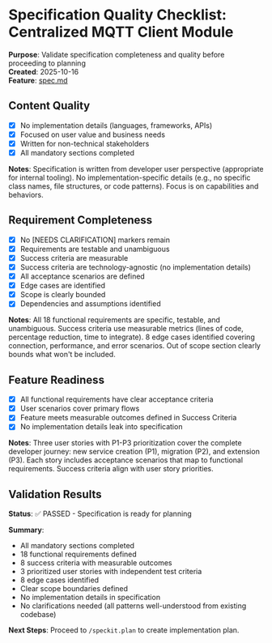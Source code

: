 # Specification Quality Checklist: Centralized MQTT Client Module

**Purpose**: Validate specification completeness and quality before proceeding to planning  
**Created**: 2025-10-16  
**Feature**: [spec.md](../spec.md)

## Content Quality

- [x] No implementation details (languages, frameworks, APIs)
- [x] Focused on user value and business needs
- [x] Written for non-technical stakeholders
- [x] All mandatory sections completed

**Notes**: Specification is written from developer user perspective (appropriate for internal tooling). No implementation-specific details (e.g., no specific class names, file structures, or code patterns). Focus is on capabilities and behaviors.

## Requirement Completeness

- [x] No [NEEDS CLARIFICATION] markers remain
- [x] Requirements are testable and unambiguous
- [x] Success criteria are measurable
- [x] Success criteria are technology-agnostic (no implementation details)
- [x] All acceptance scenarios are defined
- [x] Edge cases are identified
- [x] Scope is clearly bounded
- [x] Dependencies and assumptions identified

**Notes**: All 18 functional requirements are specific, testable, and unambiguous. Success criteria use measurable metrics (lines of code, percentage reduction, time to integrate). 8 edge cases identified covering connection, performance, and error scenarios. Out of scope section clearly bounds what won't be included.

## Feature Readiness

- [x] All functional requirements have clear acceptance criteria
- [x] User scenarios cover primary flows
- [x] Feature meets measurable outcomes defined in Success Criteria
- [x] No implementation details leak into specification

**Notes**: Three user stories with P1-P3 prioritization cover the complete developer journey: new service creation (P1), migration (P2), and extension (P3). Each story includes acceptance scenarios that map to functional requirements. Success criteria align with user story priorities.

## Validation Results

**Status**: ✅ PASSED - Specification is ready for planning

**Summary**: 
- All mandatory sections completed
- 18 functional requirements defined
- 8 success criteria with measurable outcomes
- 3 prioritized user stories with independent test criteria
- 8 edge cases identified
- Clear scope boundaries defined
- No implementation details in specification
- No clarifications needed (all patterns well-understood from existing codebase)

**Next Steps**: Proceed to `/speckit.plan` to create implementation plan.
